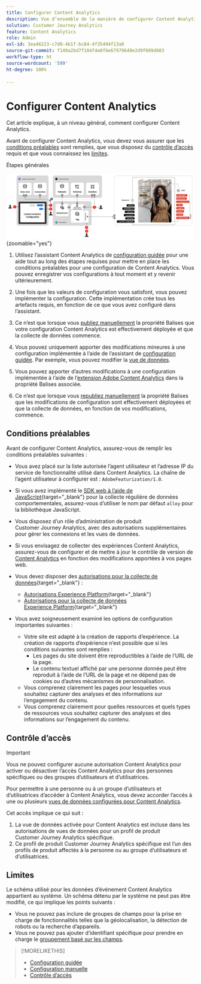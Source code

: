 ```yaml
---
title: Configurer Content Analytics
description: Vue d’ensemble de la manière de configurer Content Analytics
solution: Customer Journey Analytics
feature: Content Analytics
role: Admin
exl-id: 3ea46223-c7d0-4b1f-bc84-4f35494f13a0
source-git-commit: f149a2bd7f184f4e8f6e67979649e2d9f609d603
workflow-type: ht
source-wordcount: '599'
ht-degree: 100%

---
```


# Configurer Content Analytics

Cet article explique, à un niveau général, comment configurer Content Analytics.

Avant de configurer Content Analytics, vous devez vous assurer que les [conditions préalables](#prerequisites) sont remplies, que vous disposez du [contrôle d’accès](#access-control) requis et que vous connaissez les [limites](#limitations).


Étapes générales

![Configuration de Content Analytics](../assets/aca-configuration.svg){zoomable="yes"}

1. Utilisez l’assistant Content Analytics de [configuration guidée](guided.md) pour une aide tout au long des étapes requises pour mettre en place les conditions préalables pour une configuration de Content Analytics. Vous pouvez enregistrer vos configurations à tout moment et y revenir ultérieurement.
1. Une fois que les valeurs de configuration vous satisfont, vous pouvez implémenter la configuration. Cette implémentation crée tous les artefacts requis, en fonction de ce que vous avez configuré dans l’assistant.
1. Ce n’est que lorsque vous [publiez manuellement](manual.md) la propriété Balises que votre configuration Content Analytics est effectivement déployée et que la collecte de données commence.

1. Vous pouvez uniquement apporter des modifications mineures à une configuration implémentée à l’aide de l’assistant de [configuration guidée](guided.md). Par exemple, vous pouvez modifier la [vue de données](/help/data-views/data-views.md).
1. Vous pouvez apporter d’autres modifications à une configuration implémentée à l’aide de l’[extension Adobe Content Analytics](https://experienceleague.adobe.com/fr/docs/experience-platform/tags/extensions/client/content-analytics/overview) dans la propriété Balises associée.
1. Ce n’est que lorsque vous [republiez manuellement](manual.md) la propriété Balises que les modifications de configuration sont effectivement déployées et que la collecte de données, en fonction de vos modifications, commence.


## Conditions préalables

Avant de configurer Content Analytics, assurez-vous de remplir les conditions préalables suivantes :

* Vous avez placé sur la liste autorisée l’agent utilisateur et l’adresse IP du service de fonctionnalité utilisé dans Content Analytics. La chaîne de l’agent utilisateur à configurer est : <code>AdobeFeaturization/1.0</code>.
* Si vous avez implémenté le [SDK web à l’aide de JavaScript](https://experienceleague.adobe.com/fr/docs/experience-platform/web-sdk/install/library){target="_blank"} pour la collecte régulière de données comportementales, assurez-vous d’utiliser le nom par défaut <code>alloy</code> pour la bibliothèque JavaScript.
* Vous disposez d’un rôle d’administration de produit Customer Journey Analytics, avec des autorisations supplémentaires pour gérer les connexions et les vues de données.
* Si vous envisagez de collecter des expériences Content Analytics, assurez-vous de configurer et de mettre à jour le contrôle de version de [Content Analytics](manual.md#versioning) en fonction des modifications apportées à vos pages web.
* Vous devez disposer des [autorisations pour la collecte de données](https://experienceleague.adobe.com/fr/docs/experience-platform/collection/permissions){target="_blank"} :
   * [Autorisations Experience Platform](https://experienceleague.adobe.com/fr/docs/experience-platform/collection/permissions#adobe-experience-platform-permissions){target="_blank"}
   * [Autorisations pour la collecte de données Experience Platform](https://experienceleague.adobe.com/fr/docs/experience-platform/collection/permissions#adobe-experience-platform-data-collection-permissions){target="_blank"}
* Vous avez soigneusement examiné les options de configuration importantes suivantes :

   * Votre site est adapté à la création de rapports d’expérience. La création de rapports d’expérience n’est possible que si les conditions suivantes sont remplies :
      * Les pages du site doivent être reproductibles à l’aide de l’URL de la page.
      * Le contenu textuel affiché par une personne donnée peut être reproduit à l’aide de l’URL de la page et ne dépend pas de cookies ou d’autres mécanismes de personnalisation.
   * Vous comprenez clairement les pages pour lesquelles vous souhaitez capturer des analyses et des informations sur l’engagement du contenu.
   * Vous comprenez clairement pour quelles ressources et quels types de ressources vous souhaitez capturer des analyses et des informations sur l’engagement du contenu.


## Contrôle d’accès

>[!IMPORTANT]
>
>Vous ne pouvez configurer aucune autorisation Content Analytics pour activer ou désactiver l’accès Content Analytics pour des personnes spécifiques ou des groupes d’utilisateurs et d’utilisatrices.
>

Pour permettre à une personne ou à un groupe d’utilisateurs et d’utilisatrices d’accéder à Content Analytics, vous devez accorder l’accès à une ou plusieurs [vues de données configurées pour Content Analytics](guided.md#data-view).

Cet accès implique ce qui suit :

1. La vue de données activée pour Content Analytics est incluse dans les autorisations de vues de données pour un profil de produit Customer Journey Analytics spécifique.
1. Ce profil de produit Customer Journey Analytics spécifique est l’un des profils de produit affectés à la personne ou au groupe d’utilisateurs et d’utilisatrices.

## Limites

Le schéma utilisé pour les données d’événement Content Analytics appartient au système. Un schéma détenu par le système ne peut pas être modifié, ce qui implique les points suivants :

* Vous ne pouvez pas inclure de groupes de champs pour la prise en charge de fonctionnalités telles que la géolocalisation, la détection de robots ou la recherche d’appareils.
* Vous ne pouvez pas ajouter d’identifiant spécifique pour prendre en charge le [groupement basé sur les champs](/help/stitching/fbs.md).

>[!MORELIKETHIS]
>
>* [Configuration guidée](guided.md)
>* [Configuration manuelle](manual.md)
>* [Contrôle d’accès](/help/technotes/access-control.md)
>
